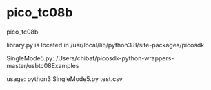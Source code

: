 # pico_tc08b
pico_tc08b


library.py is located in /usr/local/lib/python3.8/site-packages/picosdk

SingleMode5.py: /Users/chibaf/picosdk-python-wrappers-master/usbtc08Examples


usage:  python3 SingleMode5.py test.csv
